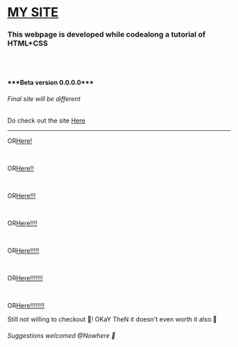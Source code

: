 <h1><a href="https://akuma-dhruv.github.io/me/">MY SITE</a></h1>
<h3>This webpage is developed while codealong a tutorial of HTML+CSS</h3>
<br>
<br>
<h4>***Beta version 0.0.0.0***</h4>
<h6>Final site will be different</h6>
<p>Do check out the site <a href="https://akuma-dhruv.github.io/me/">Here</a></p>
<hr>
 <p>OR<a href="https://akuma-dhruv.github.io/me/">Here!</a></p>
 <br>
 <p>OR<a href="https://akuma-dhruv.github.io/me/">Here!!</a></p>
 <br>
 <p>OR<a href="https://akuma-dhruv.github.io/me/">Here!!!</a></p>
 <br>
 <p>OR<a href="https://akuma-dhruv.github.io/me/">Here!!!!</a></p>
 <br>
 <p>OR<a href="https://akuma-dhruv.github.io/me/">Here!!!!!</a></p>
 <br>
<p>OR<a href="https://akuma-dhruv.github.io/me/">Here!!!!!!!</a></p>
<br>
<p>OR<a href="https://akuma-dhruv.github.io/me/">Here!!!!!!!!</a></p>
<p>Still not willing to checkout 🙂! OKaY TheN it doesn't even worth it also.🙂</p>

<h6>Suggestions welcomed @Nowhere 🙂</h6>